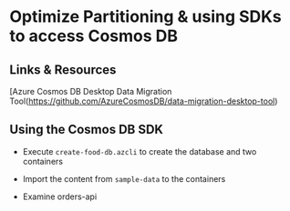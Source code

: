 # Optimize Partitioning & using SDKs to access Cosmos DB

## Links & Resources

[Azure Cosmos DB Desktop Data Migration Tool(https://github.com/AzureCosmosDB/data-migration-desktop-tool)

## Using the Cosmos DB SDK

- Execute `create-food-db.azcli` to create the database and two containers

- Import the content from `sample-data` to the containers

- Examine orders-api